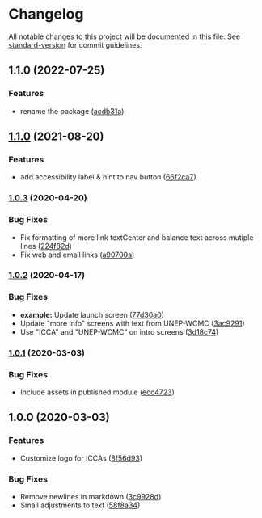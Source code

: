 # Changelog

All notable changes to this project will be documented in this file. See [standard-version](https://github.com/conventional-changelog/standard-version) for commit guidelines.

## 1.1.0 (2022-07-25)


### Features

* rename the package ([acdb31a](https://github.com/unep-wcmc/icca-mapeo-mobile-intro-screens/commit/acdb31ad65f44e747e4d30f9125d26fee28d2b10))

## [1.1.0](https://github.com/digidem/wcmc-mapeo-mobile-intro/compare/v1.0.3...v1.1.0) (2021-08-20)


### Features

* add accessibility label & hint to nav button ([66f2ca7](https://github.com/digidem/wcmc-mapeo-mobile-intro/commit/66f2ca7d80ec7eedaf82221982a1a0afe5932d73))

### [1.0.3](https://github.com/digidem/wcmc-mapeo-mobile-intro/compare/v1.0.2...v1.0.3) (2020-04-20)


### Bug Fixes

* Fix formatting of more link textCenter and balance text across mutiple lines ([224f82d](https://github.com/digidem/wcmc-mapeo-mobile-intro/commit/224f82db2d3bbc83cb707a744c9721762c659b16))
* Fix web and email links ([a90700a](https://github.com/digidem/wcmc-mapeo-mobile-intro/commit/a90700a191b114b716a42ff24413a50f11191123))

### [1.0.2](https://github.com/digidem/wcmc-mapeo-mobile-intro/compare/v1.0.1...v1.0.2) (2020-04-17)


### Bug Fixes

* **example:** Update launch screen ([77d30a0](https://github.com/digidem/wcmc-mapeo-mobile-intro/commit/77d30a0b986f42b867543c404ba60cdde55decae))
* Update "more info" screens with text from UNEP-WCMC ([3ac9291](https://github.com/digidem/wcmc-mapeo-mobile-intro/commit/3ac9291e3a66ab511fc49e284876beb910835ca6))
* Use "ICCA" and "UNEP-WCMC" on intro screens ([3d18c74](https://github.com/digidem/wcmc-mapeo-mobile-intro/commit/3d18c747dcf1c8e237ee8daab36a96c5f978ae8e))

### [1.0.1](https://github.com/digidem/wcmc-mapeo-mobile-intro/compare/v1.0.0...v1.0.1) (2020-03-03)


### Bug Fixes

* Include assets in published module ([ecc4723](https://github.com/digidem/wcmc-mapeo-mobile-intro/commit/ecc47238dfe99d3c02255092c8f09cc73efd7423))

## 1.0.0 (2020-03-03)


### Features

* Customize logo for ICCAs ([8f56d93](https://github.com/digidem/wcmc-mapeo-mobile-intro/commit/8f56d9338564783226920b80cbeda3a0d20b5287))


### Bug Fixes

* Remove newlines in markdown ([3c9928d](https://github.com/digidem/wcmc-mapeo-mobile-intro/commit/3c9928d5ca82637fe3b62ff836a183afc17b3ee7))
* Small adjustments to text ([58f8a34](https://github.com/digidem/wcmc-mapeo-mobile-intro/commit/58f8a34d608c808224eb2e8d0cba5c73aa0d65a1))
